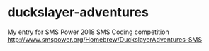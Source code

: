 # duckslayer-adventures
My entry for SMS Power 2018 SMS Coding competition http://www.smspower.org/Homebrew/DuckslayerAdventures-SMS
